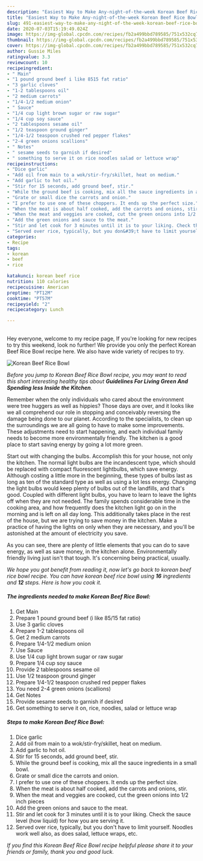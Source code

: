 ```yaml
---
description: "Easiest Way to Make Any-night-of-the-week Korean Beef Rice Bowl"
title: "Easiest Way to Make Any-night-of-the-week Korean Beef Rice Bowl"
slug: 491-easiest-way-to-make-any-night-of-the-week-korean-beef-rice-bowl
date: 2020-07-03T15:19:49.024Z
image: https://img-global.cpcdn.com/recipes/fb2a499bbd789585/751x532cq70/korean-beef-rice-bowl-recipe-main-photo.jpg
thumbnail: https://img-global.cpcdn.com/recipes/fb2a499bbd789585/751x532cq70/korean-beef-rice-bowl-recipe-main-photo.jpg
cover: https://img-global.cpcdn.com/recipes/fb2a499bbd789585/751x532cq70/korean-beef-rice-bowl-recipe-main-photo.jpg
author: Gussie Miles
ratingvalue: 3.3
reviewcount: 10
recipeingredient:
- " Main"
- "1 pound ground beef i like 8515 fat ratio"
- "3 garlic cloves"
- "1-2 tablespoons oil"
- "2 medium carrots"
- "1/4-1/2 medium onion"
- " Sauce"
- "1/4 cup light brown sugar or raw sugar"
- "1/4 cup soy sauce"
- "2 tablespoons sesame oil"
- "1/2 teaspoon ground ginger"
- "1/4-1/2 teaspoon crushed red pepper flakes"
- "2-4 green onions scallions"
- " Notes"
- " sesame seeds to garnish if desired"
- " something to serve it on rice noodles salad or lettuce wrap"
recipeinstructions:
- "Dice garlic"
- "Add oil from main to a wok/stir-fry/skillet, heat on medium."
- "Add garlic to hot oil."
- "Stir for 15 seconds, add ground beef, stir."
- "While the ground beef is cooking, mix all the sauce ingredients in a small bowl."
- "Grate or small dice the carrots and onion."
- "I prefer to use one of these choppers. It ends up the perfect size."
- "When the meat is about half cooked, add the carrots and onions, stir."
- "When the meat and veggies are cooked, cut the green onions into 1/2 inch pieces"
- "Add the green onions and sauce to the meat."
- "Stir and let cook for 3 minutes until it is to your liking. Check the sauce level (how liquid) for how you are serving it."
- "Served over rice, typically, but you don&#39;t have to limit yourself. Noodles work well also, as does salad, lettuce wraps, etc."
categories:
- Recipe
tags:
- korean
- beef
- rice

katakunci: korean beef rice 
nutrition: 110 calories
recipecuisine: American
preptime: "PT12M"
cooktime: "PT57M"
recipeyield: "2"
recipecategory: Lunch

---
```

<br>
Hey everyone, welcome to my recipe page, If you're looking for new recipes to try this weekend, look no further! We provide you only the perfect Korean Beef Rice Bowl recipe here. We also have wide variety of recipes to try.
<br>


![Korean Beef Rice Bowl](https://img-global.cpcdn.com/recipes/fb2a499bbd789585/751x532cq70/korean-beef-rice-bowl-recipe-main-photo.jpg)

<i>Before you jump to Korean Beef Rice Bowl recipe, you may want to read this short interesting healthy tips about 
<strong>Guidelines For Living Green And Spending less Inside the Kitchen</strong>.</i>
</br>

Remember when the only individuals who cared about the environment were tree huggers as well as hippies? Those days are over, and it looks like we all comprehend our role in stopping and conceivably reversing the damage being done to our planet. According to the specialists, to clean up the surroundings we are all going to have to make some improvements. These adjustments need to start happening, and each individual family needs to become more environmentally friendly. The kitchen is a good place to start saving energy by going a lot more green.

Start out with changing the bulbs. Accomplish this for your house, not only the kitchen. The normal light bulbs are the incandescent type, which should be replaced with compact fluorescent lightbulbs, which save energy. Although costing a little more in the beginning, these types of bulbs last as long as ten of the standard type as well as using a lot less energy. Changing the light bulbs would keep plenty of bulbs out of the landfills, and that's good. Coupled with different light bulbs, you have to learn to leave the lights off when they are not needed. The family spends considerable time in the cooking area, and how frequently does the kitchen light go on in the morning and is left on all day long. This additionally takes place in the rest of the house, but we are trying to save money in the kitchen. Make a practice of having the lights on only when they are necessary, and you'll be astonished at the amount of electricity you save.

As you can see, there are plenty of little elements that you can do to save energy, as well as save money, in the kitchen alone. Environmentally friendly living just isn't that tough. It's concerning being practical, usually.


<i>We hope you got benefit from reading it, now let's go back to korean beef rice bowl recipe. You can have korean beef rice bowl using <strong>16</strong> ingredients and <strong>12</strong> steps. Here is how you cook it.
</i>

##### The ingredients needed to make Korean Beef Rice Bowl:

1. Get  Main
1. Prepare 1 pound ground beef (i like 85/15 fat ratio)
1. Use 3 garlic cloves
1. Prepare 1-2 tablespoons oil
1. Get 2 medium carrots
1. Prepare 1/4-1/2 medium onion
1. Use  Sauce
1. Use 1/4 cup light brown sugar or raw sugar
1. Prepare 1/4 cup soy sauce
1. Provide 2 tablespoons sesame oil
1. Use 1/2 teaspoon ground ginger
1. Prepare 1/4-1/2 teaspoon crushed red pepper flakes
1. You need 2-4 green onions (scallions)
1. Get  Notes
1. Provide  sesame seeds to garnish if desired
1. Get  something to serve it on, rice, noodles, salad or lettuce wrap


##### Steps to make Korean Beef Rice Bowl:

1. Dice garlic
1. Add oil from main to a wok/stir-fry/skillet, heat on medium.
1. Add garlic to hot oil.
1. Stir for 15 seconds, add ground beef, stir.
1. While the ground beef is cooking, mix all the sauce ingredients in a small bowl.
1. Grate or small dice the carrots and onion.
1. I prefer to use one of these choppers. It ends up the perfect size.
1. When the meat is about half cooked, add the carrots and onions, stir.
1. When the meat and veggies are cooked, cut the green onions into 1/2 inch pieces
1. Add the green onions and sauce to the meat.
1. Stir and let cook for 3 minutes until it is to your liking. Check the sauce level (how liquid) for how you are serving it.
1. Served over rice, typically, but you don&#39;t have to limit yourself. Noodles work well also, as does salad, lettuce wraps, etc.


<i>If you find this Korean Beef Rice Bowl recipe helpful please share it to your friends or family, thank you and good luck.</i>
